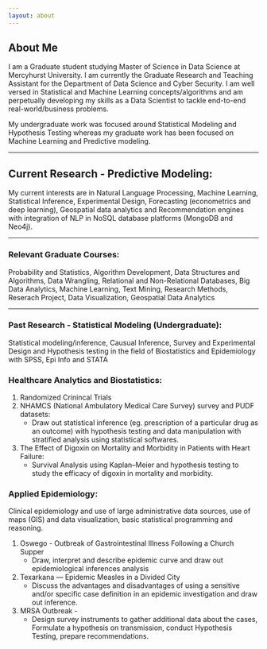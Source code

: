 ```yaml
---
layout: about 
---
```


## About Me
I am a Graduate student studying Master of Science in Data Science at Mercyhurst University. I am currently the Graduate Research and Teaching Assistant for the Department of Data Science and Cyber Security. I am well versed in Statistical and Machine Learning concepts/algorithms and am perpetually developing my skills as a Data Scientist to tackle end-to-end real-world/business problems. 

My undergraduate work was focused around Statistical Modeling and Hypothesis Testing whereas my graduate work has been focused on Machine Learning and Predictive modeling.


-----

## Current Research - Predictive Modeling:
My current interests are in Natural Language Processing, Machine Learning, Statistical Inference, Experimental Design, Forecasting (econometrics and deep learning), Geospatial data analytics and Recommendation engines with integration of NLP in NoSQL database platforms (MongoDB and Neo4j). 

-----

### Relevant Graduate Courses:
Probability and Statistics, Algorithm Development, Data Structures and Algorithms, Data Wrangling, Relational and Non-Relational Databases, Big Data Analytics, Machine Learning, Text Mining, Research Methods, Reserach Project, Data Visualization, Geospatial Data Analytics

-----

### Past Research - Statistical Modeling (Undergraduate):
Statistical modeling/inference, Causual Inference, Survey and Experimental Design and Hypothesis testing in the field of Biostatistics and Epidemiology with SPSS, Epi Info and STATA

### Healthcare Analytics and Biostatistics: 

1. Randomized Crinincal Trials
2. NHAMCS (National Ambulatory Medical Care Survey) survey and PUDF datasets: 
    * Draw out statistical inference (eg. prescription of a particular drug as an outcome) with hypothesis testing and data manipulation with stratified analysis using statistical softwares.
3. The Effect of Digoxin on Mortality and Morbidity in Patients with Heart Failure: 
    * Survival Analysis using Kaplan–Meier and hypothesis testing to study the efficacy of digoxin in mortality and morbidity.

### Applied Epidemiology:
Clinical epidemiology and use of large administrative data sources, use of maps (GIS) and data visualization, basic statistical programming and reasoning.

1. Oswego - Outbreak of Gastrointestinal Illness Following a Church Supper
    - Draw, interpret and describe epidemic curve and draw out epidemiological inferences analysis
2. Texarkana — Epidemic Measles in a Divided City
   - Discuss the advantages and disadvantages of using a sensitive and/or specific case definition in an epidemic investigation and draw out inference.
3. MRSA Outbreak - 
   - Design survey instruments to gather additional data about the cases, Formulate a hypothesis on transmission, conduct Hypothesis Testing, prepare recommendations.






